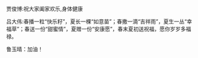 

贾俊博:祝大家阖家欢乐,身体健康

吕大伟:春播一粒“快乐籽”，夏长一棵“如意苗”；春撒一滴“吉祥雨”，夏生一丛“幸福草”；春送一份“甜蜜情”，夏赠一份“安康愿”，春末夏初送祝福，愿你岁岁多福禄。

鲁玉晴：加油！
